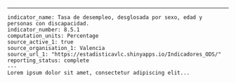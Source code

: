 ---
    indicator_name: Tasa de desempleo, desglosada por sexo, edad y personas con discapacidad.
    indicator_number: 8.5.1
    computation_units: Percentage
    source_active_1: true
    source_organisation_1: Valencia
    source_url_1: "https://estadisticavlc.shinyapps.io/Indicadores_ODS/"
    reporting_status: complete
    ---
    Lorem ipsum dolor sit amet, consectetur adipiscing elit...
